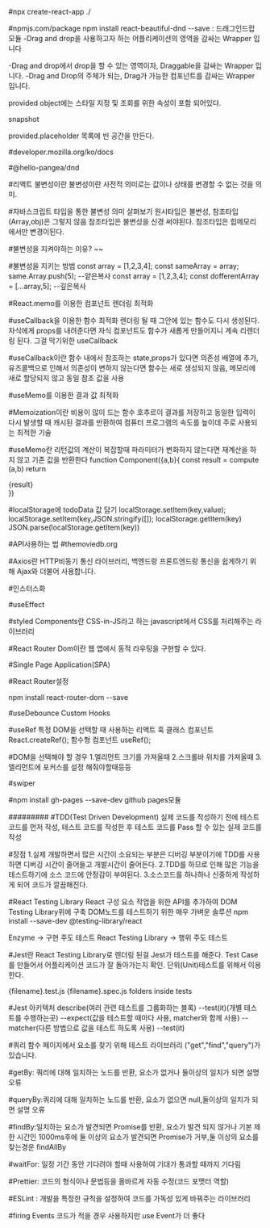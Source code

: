 #npx create-react-app ./

#npmjs.com/package
npm install react-beautiful-dnd --save : 드래그인드랍 모듈
<DragDropContext>
-Drag and drop을 사용하고자 하는 어플리케이션의 영역을 감싸는 Wrapper 입니다
    
<Droppable>
-Drag and drop에서 drop을 할 수 있는 영역이자, Draggable을 감싸는 Wrapper 입니다.

<Draggable>
-Drag and Drop의 주체가 되는, Drag가 가능한 컴포넌트를 감싸는 Wrapper 입니다.

provided object에는 스타일 지정 및 조회를 위한 속성이 포함 되어있다.

snapshot

provided.placeholder 목록에 빈 공간을 만든다.

#developer.mozilla.org/ko/docs

#@hello-pangea/dnd

#리액트 불변성이란
불변성이란 사전적 의미로는 값이나 상태를 변경할 수 없는 것을 의미.

#자바스크립트 타입을 통한 불변성 의미 살펴보기
원시타입은 불변성, 참조타입(Array,obj)은 그렇지 않음
참조타입은 불변성을 신경 써야된다.
참조타입은 힙메모리에서만 변경이된다.

#불변성을 지켜야하는 이유?
~~

#불변성을 지키는 방법
const array = [1,2,3,4];
const sameArray = array;
same.Array.push(5);
--얕은복사
const array = [1,2,3,4];
const dofferentArray = [...array,5];
--깊은복사

#React.memo를 이용한 컴포넌트 렌더링 최적화

#useCallback을 이용한 함수 최적화
렌더링 될 때 그안에 있는 함수도 다시 생성된다. 
자식에게 props를 내려준다면 자식 컴포넌트도 함수가 새롭게 만들어지니 계속 리렌더링 된다.
그걸 막기위한 useCallback

#useCallback이란
함수 내에서 참조하는 state,props가 있다면 의존성 배열에 추가, 유즈콜백으로 인해서 의존성이 변하지 않는다면 함수는 새로 생성되지 않음, 메모리에 새로 할당되지 않고 동일 참조 값을 사용

#useMemo를 이용한 결과 값 최적화

#Memoization이란
비용이 많이 드는 함수 호추르이 결과를 저장하고 동일한 입력이 다시 발생할 때 캐시된 결과를 반환하여 컴퓨터 프로그램의 속도를 높이데 주로 사용되는 최적한 기술

#useMemo란
리턴값의 계산이 복잡할때 파라미터가 변화하지 않는다면 재계산을 하지 않고 기존 값을 반환한다
function Component({a,b}{
    const result = compute (a,b)
    return <div>{result}</div>
})  

#localStorage에 todoData 값 담기
localStorage.setItem(key,value);
localStorage.setItem(key,JSON.stringify([]);
localStorage.getItem(key)
JSON.parse(localStorage.getItem(key))

#API사용하는 법
#themoviedb.org

#Axios란
HTTP비동기 통신 라이브러리, 백엔드랑 프론트엔드랑 통신을 쉽게하기 위해 Ajax와 더불어 사용합니다.

#인스터스화

#useEffect

#styled Components란
CSS-in-JS라고 하는 javascript에서 CSS를 처리해주는 라이브러리

#React Router Dom이란
웹 앱에서 동적 라우팅을 구현할 수 있다.

#Single Page Application(SPA)

#React Router설정

npm install react-router-dom --save

#useDebounce Custom Hooks

#useRef
특정 DOM을 선택할 때 사용하는 리액트 훅
클래스 컴포넌트 React.createRef();
함수형 컴포넌트 useRef();

#DOM을 선택해야 할 경우
1.엘리먼트 크기를 가져올때
2.스크롤바 위치를 가져올때
3.엘리먼트에 포커스를 설정 해줘야할때등등

#swiper

#npm install gh-pages --save-dev
github pages모듈


#########
#TDD(Test Driven Development)
실제 코드를 작성하기 전에 테스트 코드를 먼저 작성,
테스트 코드를 작성한 후 테스트 코드를 Pass 할 수 있는 실제 코드를 작성

#장점
1.실제 개발하면서 많은 시간이 소요되는 부분은 디버깅 부분이기에 TDD를 사용하면 디버깅 시간이 줄어들고 개발시간이 줄어든다.
2.TDD를 하므로 인해 많은 기능을 테스트하기에 소스 코드에 안정감이 부여된다.
3.소스코드를 하나하나 신중하게 작성하게 되어 코드가 깔끔해진다.

#React Testing Library
React 구성 요소 작업을 위한 API를 추가하여 DOM Testing Library위에 구축
DOM노드를 테스트하기 위한 매우 가벼운 솔루션
npm install --save-dev @testing-library/react

Enzyme -> 구현 주도 테스트
React Testing Library -> 행위 주도 테스트

#Jest란
React Testing Library로 렌더링 된걸 Jest가 테스트를 해준다.
Test Case를 만들어서 어플리케이션 코드가 잘 돌아가는지 확인. 단위(Unit)테스트를 위해서 이용한다.

{filename}.test.js
{filename}.spec.js
folders inside tests

#Jest 아키텍처
describe(여러 관련 테스트를 그룹화하는 블록)
    --test(it)(개별 테스트를 수행하는곳)
        --expect(값을 테스트할 때마다 사용, matcher와 함께 사용)
        --matcher(다른 방법으로 값을 테스트 하도록 사용)
    --test(it)

#쿼리 함수
페이지에서 요소를 찾기 위해 테스트 라이브러리
("get","find","query")가 있습니다.

#getBy: 쿼리에 대해 일치하는 노드를 반환, 요소가 없거나 둘이상의 일치가 되면 설명 오류

#queryBy:쿼리에 대해 일치하는 노드를 반환, 요소가 없으면 null,둘이상의 일치가 되면 설명 오류

#findBy:일치하는 요소가 발견되면 Promise를 반환, 요소가 발견 되지 않거나 기본 제한 시간인 1000ms후에 둘 이상의 요소가 발견되면 Promise가 거부,둘 이상의 요소를 찾는경운 findAllBy

#waitFor: 일정 기간 동안 기다려야 할때 사용하여 기대가 통과할 때까지 기다림

#Prettier: 코드의 형식이나 문법등을 올바르게 자동 수정(코드 포맷터 역할)

#ESLint : 개발을 특정한 규칙을 설정하여 코드를 가독성 있게 바꿔주는 라이브러리

#firing Events
코드가 적을 경우 사용하지만 use Event가 더 좋다